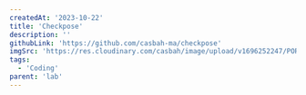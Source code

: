 ```yaml
---
createdAt: '2023-10-22'
title: 'Checkpose'
description: ''
githubLink: 'https://github.com/casbah-ma/checkpose'
imgSrc: 'https://res.cloudinary.com/casbah/image/upload/v1696252247/PORTFOLIO/Capture_d_%C3%A9cran_2023-10-02_%C3%A0_15.09.47_fiw40z.png'
tags:
  - 'Coding'
parent: 'lab'
---
```


